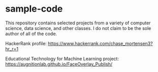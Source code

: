 # sample-code

This repository contains selected projects from a variety of computer science, data science, and other classes. I do not claim to be the sole author of all of the code.

HackerRank profile: https://www.hackerrank.com/chase_mortensen3?hr_r=1

Educational Technology for Machine Learning project: https://augnitionlab.github.io/FaceOverlay_Publish/